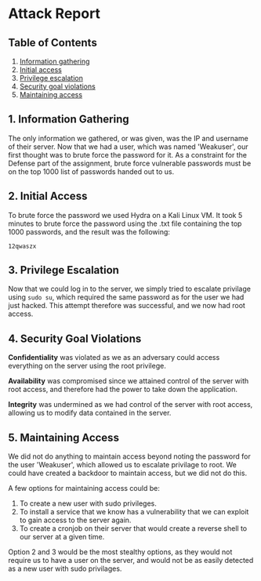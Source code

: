 # Attack Report

## Table of Contents

1. [Information gathering](#1-Information-gathering)
2. [Initial access](#2-initial-access)
3. [Privilege escalation](#3-privilege-escalation)
4. [Security goal violations](#4-security-goal-violations)
5. [Maintaining access](#5-maintaining-access)

## 1. Information Gathering

The only information we gathered, or was given, was the IP and username of their server. Now that we had a user, which was named 'Weakuser', our first thought was to brute force the password for it. As a constraint for the Defense part of the assignment, brute force vulnerable passwords must be on the top 1000 list of passwords handed out to us.

## 2. Initial Access

To brute force the password we used Hydra on a Kali Linux VM. It took 5 minutes to brute force the password using the .txt file containing the top 1000 passwords, and the result was the following:

`12qwaszx`

## 3. Privilege Escalation

Now that we could log in to the server, we simply tried to escalate privilage using `sudo su`, which required the same password as for the user we had just hacked. This attempt therefore was successful, and we now had root access.

## 4. Security Goal Violations

**Confidentiality** was violated as we as an adversary could access everything on the server using the root privilege.

**Availability** was compromised since we attained control of the server with root access, and therefore had the power to take down the application.

**Integrity** was undermined as we had control of the server with root access, allowing us to modify data contained in the server.

## 5. Maintaining Access

We did not do anything to maintain access beyond noting the password for the user 'Weakuser', which allowed us to escalate privilage to root. We could have created a backdoor to maintain access, but we did not do this.

A few options for maintaining access could be:
1. To create a new user with sudo privileges.
2. To install a service that we know has a vulnerability that we can exploit to gain access to the server again.
3. To create a cronjob on their server that would create a reverse shell to our server at a given time.

Option 2 and 3 would be the most stealthy options, as they would not require us to have a user on the server, and would not be as easily detected as a new user with sudo privilages.
